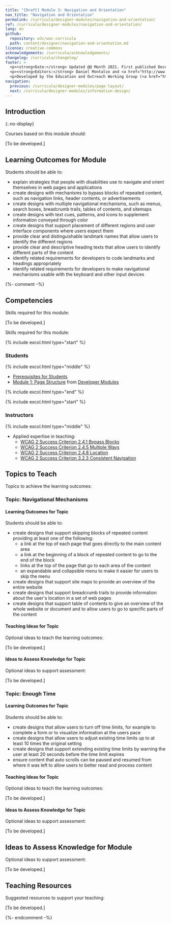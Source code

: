 ```yaml
---
title: "[Draft] Module 3: Navigation and Orientation"
nav_title: "Navigation and Orientation"
permalink: /curricula/designer-modules/navigation-and-orientation/
ref: /curricula/designer-modules/navigation-and-orientation/
lang: en
github:
  repository: w3c/wai-curricula
  path: content/designer/navigation-and-orientation.md
license: creative-commons
acknowledgements: /curricula/acknowledgements/
changelog: /curricula/changelog/
footer: >
  <p><strong>Date:</strong> Updated @@ Month 2021. First published December 2019. CHANGELOG</p>
  <p><strong>Editors:</strong> Daniel Montalvo and <a href="http://www.w3.org/People/shadi/">Shadi Abou-Zahra</a>. Contributors: <a href="https://www.w3.org/WAI/EO/EOWG-members">EOWG Participants</a>. ACKNOWLEDGEMENTS lists contributors and credits.</p>
  <p>Developed by the Education and Outreach Working Group (<a href="http://www.w3.org/WAI/EO/">EOWG</a>). Developed with support from the <a href="https://www.w3.org/WAI/about/projects/wai-guide/">WAI-Guide Project</a> funded by the European Commission (EC) under the Horizon 2020 program (Grant Agreement 822245).</p>
navigation:
  previous: /curricula/designer-modules/page-layout/
  next: /curricula/designer-modules/information-design/
---
```


## Introduction
{:.no-display}

Courses based on this module should:

[To be developed.]

## Learning Outcomes for Module

Students should be able to:

* explain strategies that people with disabilities use to navigate and orient themselves in web pages and applications
* create designs with mechanisms to bypass blocks of repeated content, such as navigation links, header contents, or advertisements
* create designs with multiple navigational mechanisms, such as menus, search boxes, breadcrumb trails, tables of contents, and sitemaps
* create designs with text cues, patterns, and icons to supplement information conveyed through color
* create designs that support placement of different regions and user interface components where users expect them
* provide clear and distinguishable landmark names that allow users to identify the different regions
* provide clear and descriptive heading texts that allow users to identify different parts of the content
* identify related requirements for developers to code landmarks and headings appropriately
* identify related requirements for developers to make navigational mechanisms usable with the keyboard and other input devices

{%- comment -%}

## Competencies

Skills required for this module:

[To be developed.]

Skills required for this module:

{% include excol.html type="start" %}

### Students

{% include excol.html type="middle" %}

* [Prerequisites for Students](/curricula/developer-modules/#prerequisites-for-students)
* [Module 1: Page Structure](/curricula/developer-modules/page-structure/) from [Developer Modules](/curricula/developer-modules/)

{% include excol.html type="end" %}

{% include excol.html type="start" %}

### Instructors

{% include excol.html type="middle" %}

* Applied expertise in teaching:
  * [WCAG 2 Success Criterion 2.4.1 Bypass Blocks](https://www.w3.org/WAI/WCAG21/quickref/#bypass-blocks)
  * [WCAG 2 Success Criterion 2.4.5 Multiple Ways](https://www.w3.org/WAI/WCAG21/quickref/#multiple-ways)
  * [WCAG 2 Success Criterion 2.4.8 Location](https://www.w3.org/WAI/WCAG21/quickref/#location)
  * [WCAG 2 Success Criterion 3.2.3 Consistent Navigation](https://www.w3.org/WAI/WCAG21/quickref/#consistent-navigation)

## Topics to Teach

Topics to achieve the learning outcomes:

### Topic: Navigational Mechanisms

#### Learning Outcomes for Topic

Students should be able to:

* create designs that support skipping blocks of repeated content providing at least one of the following:
  * a link at the top of each page that goes directly to the main content area
  * a link at the beginning of a block of repeated content to go to the end of the block
  * links at the top of the page that go to each area of the content
  * an expandable and collapsible menu to make it easier for users to skip the menu
* create designs that support site maps to provide an overview of the entire website
* create designs that support breadcrumb trails to provide information about the user's location in a set of web pages
* create designs that support table of contents to give an overview of the whole website or document and to allow users to go to specific parts of the content

#### Teaching Ideas for Topic

Optional ideas to teach the learning outcomes:

[To be developed.]

#### Ideas to Assess Knowledge for Topic

Optional ideas to support assessment:

[To be developed.]

### Topic: Enough Time

#### Learning Outcomes for Topic

Students should be able to:

* create designs that allow users to turn off time limits, for example to complete a form or to visualize information at the users pace
* create designs that allow users to adjust existing time limits up to at least 10 times the original setting
* create designs that support extending existing time limits by warning the user at least 20 seconds before the time limit expires
* ensure content that auto scrolls can be paused and resumed from where it was left to allow users to better read and process content

#### Teaching Ideas for Topic

Optional ideas to teach the learning outcomes:

[To be developed.]

#### Ideas to Assess Knowledge for Topic

Optional ideas to support assessment:

[To be developed.]

## Ideas to Assess Knowledge for Module

Optional ideas to support assessment:

[To be developed.]

## Teaching Resources

Suggested resources to support your teaching:

[To be developed.]

{%- endcomment -%}

